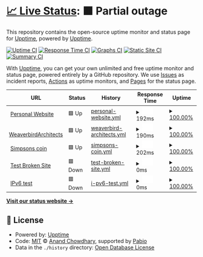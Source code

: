# [📈 Live Status](https://demo.upptime.js.org): <!--live status--> **🟧 Partial outage**

This repository contains the open-source uptime monitor and status page for [Upptime](https://upptime.js.org), powered by [Upptime](https://github.com/upptime/upptime).

[![Uptime CI](https://github.com/upptime/upptime/workflows/Uptime%20CI/badge.svg)](https://github.com/upptime/upptime/actions?query=workflow%3A%22Uptime+CI%22)
[![Response Time CI](https://github.com/upptime/upptime/workflows/Response%20Time%20CI/badge.svg)](https://github.com/upptime/upptime/actions?query=workflow%3A%22Response+Time+CI%22)
[![Graphs CI](https://github.com/upptime/upptime/workflows/Graphs%20CI/badge.svg)](https://github.com/upptime/upptime/actions?query=workflow%3A%22Graphs+CI%22)
[![Static Site CI](https://github.com/upptime/upptime/workflows/Static%20Site%20CI/badge.svg)](https://github.com/upptime/upptime/actions?query=workflow%3A%22Static+Site+CI%22)
[![Summary CI](https://github.com/upptime/upptime/workflows/Summary%20CI/badge.svg)](https://github.com/upptime/upptime/actions?query=workflow%3A%22Summary+CI%22)

With [Upptime](https://upptime.js.org), you can get your own unlimited and free uptime monitor and status page, powered entirely by a GitHub repository. We use [Issues](https://github.com/upptime/upptime/issues) as incident reports, [Actions](https://github.com/upptime/upptime/actions) as uptime monitors, and [Pages](https://demo.upptime.js.org) for the status page.

<!--start: status pages-->
<!-- This summary is generated by Upptime (https://github.com/upptime/upptime) -->
<!-- Do not edit this manually, your changes will be overwritten -->
<!-- prettier-ignore -->
| URL | Status | History | Response Time | Uptime |
| --- | ------ | ------- | ------------- | ------ |
| <img alt="" src="https://icons.duckduckgo.com/ip3/ashwinshetty.site.ico" height="13"> [Personal Website](https://ashwinshetty.site) | 🟩 Up | [personal-website.yml](https://github.com/AshwinShetty3/Monitoring/commits/HEAD/history/personal-website.yml) | <details><summary><img alt="Response time graph" src="./graphs/personal-website/response-time-week.png" height="20"> 192ms</summary><br><a href="https://demo.upptime.js.org/history/personal-website"><img alt="Response time 210" src="https://img.shields.io/endpoint?url=https%3A%2F%2Fraw.githubusercontent.com%2FAshwinShetty3%2FMonitoring%2FHEAD%2Fapi%2Fpersonal-website%2Fresponse-time.json"></a><br><a href="https://demo.upptime.js.org/history/personal-website"><img alt="24-hour response time 168" src="https://img.shields.io/endpoint?url=https%3A%2F%2Fraw.githubusercontent.com%2FAshwinShetty3%2FMonitoring%2FHEAD%2Fapi%2Fpersonal-website%2Fresponse-time-day.json"></a><br><a href="https://demo.upptime.js.org/history/personal-website"><img alt="7-day response time 192" src="https://img.shields.io/endpoint?url=https%3A%2F%2Fraw.githubusercontent.com%2FAshwinShetty3%2FMonitoring%2FHEAD%2Fapi%2Fpersonal-website%2Fresponse-time-week.json"></a><br><a href="https://demo.upptime.js.org/history/personal-website"><img alt="30-day response time 210" src="https://img.shields.io/endpoint?url=https%3A%2F%2Fraw.githubusercontent.com%2FAshwinShetty3%2FMonitoring%2FHEAD%2Fapi%2Fpersonal-website%2Fresponse-time-month.json"></a><br><a href="https://demo.upptime.js.org/history/personal-website"><img alt="1-year response time 210" src="https://img.shields.io/endpoint?url=https%3A%2F%2Fraw.githubusercontent.com%2FAshwinShetty3%2FMonitoring%2FHEAD%2Fapi%2Fpersonal-website%2Fresponse-time-year.json"></a></details> | <details><summary><a href="https://demo.upptime.js.org/history/personal-website">100.00%</a></summary><a href="https://demo.upptime.js.org/history/personal-website"><img alt="All-time uptime 100.00%" src="https://img.shields.io/endpoint?url=https%3A%2F%2Fraw.githubusercontent.com%2FAshwinShetty3%2FMonitoring%2FHEAD%2Fapi%2Fpersonal-website%2Fuptime.json"></a><br><a href="https://demo.upptime.js.org/history/personal-website"><img alt="24-hour uptime 100.00%" src="https://img.shields.io/endpoint?url=https%3A%2F%2Fraw.githubusercontent.com%2FAshwinShetty3%2FMonitoring%2FHEAD%2Fapi%2Fpersonal-website%2Fuptime-day.json"></a><br><a href="https://demo.upptime.js.org/history/personal-website"><img alt="7-day uptime 100.00%" src="https://img.shields.io/endpoint?url=https%3A%2F%2Fraw.githubusercontent.com%2FAshwinShetty3%2FMonitoring%2FHEAD%2Fapi%2Fpersonal-website%2Fuptime-week.json"></a><br><a href="https://demo.upptime.js.org/history/personal-website"><img alt="30-day uptime 100.00%" src="https://img.shields.io/endpoint?url=https%3A%2F%2Fraw.githubusercontent.com%2FAshwinShetty3%2FMonitoring%2FHEAD%2Fapi%2Fpersonal-website%2Fuptime-month.json"></a><br><a href="https://demo.upptime.js.org/history/personal-website"><img alt="1-year uptime 100.00%" src="https://img.shields.io/endpoint?url=https%3A%2F%2Fraw.githubusercontent.com%2FAshwinShetty3%2FMonitoring%2FHEAD%2Fapi%2Fpersonal-website%2Fuptime-year.json"></a></details>
| <img alt="" src="https://icons.duckduckgo.com/ip3/weaverbirdarchitects.com.ico" height="13"> [WeaverbirdArchitects](https://weaverbirdarchitects.com) | 🟩 Up | [weaverbird-architects.yml](https://github.com/AshwinShetty3/Monitoring/commits/HEAD/history/weaverbird-architects.yml) | <details><summary><img alt="Response time graph" src="./graphs/weaverbird-architects/response-time-week.png" height="20"> 190ms</summary><br><a href="https://demo.upptime.js.org/history/weaverbird-architects"><img alt="Response time 226" src="https://img.shields.io/endpoint?url=https%3A%2F%2Fraw.githubusercontent.com%2FAshwinShetty3%2FMonitoring%2FHEAD%2Fapi%2Fweaverbird-architects%2Fresponse-time.json"></a><br><a href="https://demo.upptime.js.org/history/weaverbird-architects"><img alt="24-hour response time 172" src="https://img.shields.io/endpoint?url=https%3A%2F%2Fraw.githubusercontent.com%2FAshwinShetty3%2FMonitoring%2FHEAD%2Fapi%2Fweaverbird-architects%2Fresponse-time-day.json"></a><br><a href="https://demo.upptime.js.org/history/weaverbird-architects"><img alt="7-day response time 190" src="https://img.shields.io/endpoint?url=https%3A%2F%2Fraw.githubusercontent.com%2FAshwinShetty3%2FMonitoring%2FHEAD%2Fapi%2Fweaverbird-architects%2Fresponse-time-week.json"></a><br><a href="https://demo.upptime.js.org/history/weaverbird-architects"><img alt="30-day response time 226" src="https://img.shields.io/endpoint?url=https%3A%2F%2Fraw.githubusercontent.com%2FAshwinShetty3%2FMonitoring%2FHEAD%2Fapi%2Fweaverbird-architects%2Fresponse-time-month.json"></a><br><a href="https://demo.upptime.js.org/history/weaverbird-architects"><img alt="1-year response time 226" src="https://img.shields.io/endpoint?url=https%3A%2F%2Fraw.githubusercontent.com%2FAshwinShetty3%2FMonitoring%2FHEAD%2Fapi%2Fweaverbird-architects%2Fresponse-time-year.json"></a></details> | <details><summary><a href="https://demo.upptime.js.org/history/weaverbird-architects">100.00%</a></summary><a href="https://demo.upptime.js.org/history/weaverbird-architects"><img alt="All-time uptime 100.00%" src="https://img.shields.io/endpoint?url=https%3A%2F%2Fraw.githubusercontent.com%2FAshwinShetty3%2FMonitoring%2FHEAD%2Fapi%2Fweaverbird-architects%2Fuptime.json"></a><br><a href="https://demo.upptime.js.org/history/weaverbird-architects"><img alt="24-hour uptime 100.00%" src="https://img.shields.io/endpoint?url=https%3A%2F%2Fraw.githubusercontent.com%2FAshwinShetty3%2FMonitoring%2FHEAD%2Fapi%2Fweaverbird-architects%2Fuptime-day.json"></a><br><a href="https://demo.upptime.js.org/history/weaverbird-architects"><img alt="7-day uptime 100.00%" src="https://img.shields.io/endpoint?url=https%3A%2F%2Fraw.githubusercontent.com%2FAshwinShetty3%2FMonitoring%2FHEAD%2Fapi%2Fweaverbird-architects%2Fuptime-week.json"></a><br><a href="https://demo.upptime.js.org/history/weaverbird-architects"><img alt="30-day uptime 100.00%" src="https://img.shields.io/endpoint?url=https%3A%2F%2Fraw.githubusercontent.com%2FAshwinShetty3%2FMonitoring%2FHEAD%2Fapi%2Fweaverbird-architects%2Fuptime-month.json"></a><br><a href="https://demo.upptime.js.org/history/weaverbird-architects"><img alt="1-year uptime 100.00%" src="https://img.shields.io/endpoint?url=https%3A%2F%2Fraw.githubusercontent.com%2FAshwinShetty3%2FMonitoring%2FHEAD%2Fapi%2Fweaverbird-architects%2Fuptime-year.json"></a></details>
| <img alt="" src="https://icons.duckduckgo.com/ip3/thesimpsonscoin.com.ico" height="13"> [Simpsons coin](https://thesimpsonscoin.com) | 🟩 Up | [simpsons-coin.yml](https://github.com/AshwinShetty3/Monitoring/commits/HEAD/history/simpsons-coin.yml) | <details><summary><img alt="Response time graph" src="./graphs/simpsons-coin/response-time-week.png" height="20"> 202ms</summary><br><a href="https://demo.upptime.js.org/history/simpsons-coin"><img alt="Response time 225" src="https://img.shields.io/endpoint?url=https%3A%2F%2Fraw.githubusercontent.com%2FAshwinShetty3%2FMonitoring%2FHEAD%2Fapi%2Fsimpsons-coin%2Fresponse-time.json"></a><br><a href="https://demo.upptime.js.org/history/simpsons-coin"><img alt="24-hour response time 225" src="https://img.shields.io/endpoint?url=https%3A%2F%2Fraw.githubusercontent.com%2FAshwinShetty3%2FMonitoring%2FHEAD%2Fapi%2Fsimpsons-coin%2Fresponse-time-day.json"></a><br><a href="https://demo.upptime.js.org/history/simpsons-coin"><img alt="7-day response time 202" src="https://img.shields.io/endpoint?url=https%3A%2F%2Fraw.githubusercontent.com%2FAshwinShetty3%2FMonitoring%2FHEAD%2Fapi%2Fsimpsons-coin%2Fresponse-time-week.json"></a><br><a href="https://demo.upptime.js.org/history/simpsons-coin"><img alt="30-day response time 225" src="https://img.shields.io/endpoint?url=https%3A%2F%2Fraw.githubusercontent.com%2FAshwinShetty3%2FMonitoring%2FHEAD%2Fapi%2Fsimpsons-coin%2Fresponse-time-month.json"></a><br><a href="https://demo.upptime.js.org/history/simpsons-coin"><img alt="1-year response time 225" src="https://img.shields.io/endpoint?url=https%3A%2F%2Fraw.githubusercontent.com%2FAshwinShetty3%2FMonitoring%2FHEAD%2Fapi%2Fsimpsons-coin%2Fresponse-time-year.json"></a></details> | <details><summary><a href="https://demo.upptime.js.org/history/simpsons-coin">100.00%</a></summary><a href="https://demo.upptime.js.org/history/simpsons-coin"><img alt="All-time uptime 100.00%" src="https://img.shields.io/endpoint?url=https%3A%2F%2Fraw.githubusercontent.com%2FAshwinShetty3%2FMonitoring%2FHEAD%2Fapi%2Fsimpsons-coin%2Fuptime.json"></a><br><a href="https://demo.upptime.js.org/history/simpsons-coin"><img alt="24-hour uptime 100.00%" src="https://img.shields.io/endpoint?url=https%3A%2F%2Fraw.githubusercontent.com%2FAshwinShetty3%2FMonitoring%2FHEAD%2Fapi%2Fsimpsons-coin%2Fuptime-day.json"></a><br><a href="https://demo.upptime.js.org/history/simpsons-coin"><img alt="7-day uptime 100.00%" src="https://img.shields.io/endpoint?url=https%3A%2F%2Fraw.githubusercontent.com%2FAshwinShetty3%2FMonitoring%2FHEAD%2Fapi%2Fsimpsons-coin%2Fuptime-week.json"></a><br><a href="https://demo.upptime.js.org/history/simpsons-coin"><img alt="30-day uptime 100.00%" src="https://img.shields.io/endpoint?url=https%3A%2F%2Fraw.githubusercontent.com%2FAshwinShetty3%2FMonitoring%2FHEAD%2Fapi%2Fsimpsons-coin%2Fuptime-month.json"></a><br><a href="https://demo.upptime.js.org/history/simpsons-coin"><img alt="1-year uptime 100.00%" src="https://img.shields.io/endpoint?url=https%3A%2F%2Fraw.githubusercontent.com%2FAshwinShetty3%2FMonitoring%2FHEAD%2Fapi%2Fsimpsons-coin%2Fuptime-year.json"></a></details>
| <img alt="" src="https://icons.duckduckgo.com/ip3/thissitedoesnotexist.koj.co.ico" height="13"> [Test Broken Site](https://thissitedoesnotexist.koj.co) | 🟥 Down | [test-broken-site.yml](https://github.com/AshwinShetty3/Monitoring/commits/HEAD/history/test-broken-site.yml) | <details><summary><img alt="Response time graph" src="./graphs/test-broken-site/response-time-week.png" height="20"> 0ms</summary><br><a href="https://demo.upptime.js.org/history/test-broken-site"><img alt="Response time 0" src="https://img.shields.io/endpoint?url=https%3A%2F%2Fraw.githubusercontent.com%2FAshwinShetty3%2FMonitoring%2FHEAD%2Fapi%2Ftest-broken-site%2Fresponse-time.json"></a><br><a href="https://demo.upptime.js.org/history/test-broken-site"><img alt="24-hour response time 0" src="https://img.shields.io/endpoint?url=https%3A%2F%2Fraw.githubusercontent.com%2FAshwinShetty3%2FMonitoring%2FHEAD%2Fapi%2Ftest-broken-site%2Fresponse-time-day.json"></a><br><a href="https://demo.upptime.js.org/history/test-broken-site"><img alt="7-day response time 0" src="https://img.shields.io/endpoint?url=https%3A%2F%2Fraw.githubusercontent.com%2FAshwinShetty3%2FMonitoring%2FHEAD%2Fapi%2Ftest-broken-site%2Fresponse-time-week.json"></a><br><a href="https://demo.upptime.js.org/history/test-broken-site"><img alt="30-day response time 0" src="https://img.shields.io/endpoint?url=https%3A%2F%2Fraw.githubusercontent.com%2FAshwinShetty3%2FMonitoring%2FHEAD%2Fapi%2Ftest-broken-site%2Fresponse-time-month.json"></a><br><a href="https://demo.upptime.js.org/history/test-broken-site"><img alt="1-year response time 0" src="https://img.shields.io/endpoint?url=https%3A%2F%2Fraw.githubusercontent.com%2FAshwinShetty3%2FMonitoring%2FHEAD%2Fapi%2Ftest-broken-site%2Fresponse-time-year.json"></a></details> | <details><summary><a href="https://demo.upptime.js.org/history/test-broken-site">100.00%</a></summary><a href="https://demo.upptime.js.org/history/test-broken-site"><img alt="All-time uptime 100.00%" src="https://img.shields.io/endpoint?url=https%3A%2F%2Fraw.githubusercontent.com%2FAshwinShetty3%2FMonitoring%2FHEAD%2Fapi%2Ftest-broken-site%2Fuptime.json"></a><br><a href="https://demo.upptime.js.org/history/test-broken-site"><img alt="24-hour uptime 100.00%" src="https://img.shields.io/endpoint?url=https%3A%2F%2Fraw.githubusercontent.com%2FAshwinShetty3%2FMonitoring%2FHEAD%2Fapi%2Ftest-broken-site%2Fuptime-day.json"></a><br><a href="https://demo.upptime.js.org/history/test-broken-site"><img alt="7-day uptime 100.00%" src="https://img.shields.io/endpoint?url=https%3A%2F%2Fraw.githubusercontent.com%2FAshwinShetty3%2FMonitoring%2FHEAD%2Fapi%2Ftest-broken-site%2Fuptime-week.json"></a><br><a href="https://demo.upptime.js.org/history/test-broken-site"><img alt="30-day uptime 100.00%" src="https://img.shields.io/endpoint?url=https%3A%2F%2Fraw.githubusercontent.com%2FAshwinShetty3%2FMonitoring%2FHEAD%2Fapi%2Ftest-broken-site%2Fuptime-month.json"></a><br><a href="https://demo.upptime.js.org/history/test-broken-site"><img alt="1-year uptime 100.00%" src="https://img.shields.io/endpoint?url=https%3A%2F%2Fraw.githubusercontent.com%2FAshwinShetty3%2FMonitoring%2FHEAD%2Fapi%2Ftest-broken-site%2Fuptime-year.json"></a></details>
| <img alt="" src="https://icons.duckduckgo.com/ip3/null.ico" height="13"> [IPv6 test](forwardemail.net) | 🟥 Down | [i-pv6-test.yml](https://github.com/AshwinShetty3/Monitoring/commits/HEAD/history/i-pv6-test.yml) | <details><summary><img alt="Response time graph" src="./graphs/i-pv6-test/response-time-week.png" height="20"> 0ms</summary><br><a href="https://demo.upptime.js.org/history/i-pv6-test"><img alt="Response time 0" src="https://img.shields.io/endpoint?url=https%3A%2F%2Fraw.githubusercontent.com%2FAshwinShetty3%2FMonitoring%2FHEAD%2Fapi%2Fi-pv6-test%2Fresponse-time.json"></a><br><a href="https://demo.upptime.js.org/history/i-pv6-test"><img alt="24-hour response time 0" src="https://img.shields.io/endpoint?url=https%3A%2F%2Fraw.githubusercontent.com%2FAshwinShetty3%2FMonitoring%2FHEAD%2Fapi%2Fi-pv6-test%2Fresponse-time-day.json"></a><br><a href="https://demo.upptime.js.org/history/i-pv6-test"><img alt="7-day response time 0" src="https://img.shields.io/endpoint?url=https%3A%2F%2Fraw.githubusercontent.com%2FAshwinShetty3%2FMonitoring%2FHEAD%2Fapi%2Fi-pv6-test%2Fresponse-time-week.json"></a><br><a href="https://demo.upptime.js.org/history/i-pv6-test"><img alt="30-day response time 0" src="https://img.shields.io/endpoint?url=https%3A%2F%2Fraw.githubusercontent.com%2FAshwinShetty3%2FMonitoring%2FHEAD%2Fapi%2Fi-pv6-test%2Fresponse-time-month.json"></a><br><a href="https://demo.upptime.js.org/history/i-pv6-test"><img alt="1-year response time 0" src="https://img.shields.io/endpoint?url=https%3A%2F%2Fraw.githubusercontent.com%2FAshwinShetty3%2FMonitoring%2FHEAD%2Fapi%2Fi-pv6-test%2Fresponse-time-year.json"></a></details> | <details><summary><a href="https://demo.upptime.js.org/history/i-pv6-test">100.00%</a></summary><a href="https://demo.upptime.js.org/history/i-pv6-test"><img alt="All-time uptime 100.00%" src="https://img.shields.io/endpoint?url=https%3A%2F%2Fraw.githubusercontent.com%2FAshwinShetty3%2FMonitoring%2FHEAD%2Fapi%2Fi-pv6-test%2Fuptime.json"></a><br><a href="https://demo.upptime.js.org/history/i-pv6-test"><img alt="24-hour uptime 100.00%" src="https://img.shields.io/endpoint?url=https%3A%2F%2Fraw.githubusercontent.com%2FAshwinShetty3%2FMonitoring%2FHEAD%2Fapi%2Fi-pv6-test%2Fuptime-day.json"></a><br><a href="https://demo.upptime.js.org/history/i-pv6-test"><img alt="7-day uptime 100.00%" src="https://img.shields.io/endpoint?url=https%3A%2F%2Fraw.githubusercontent.com%2FAshwinShetty3%2FMonitoring%2FHEAD%2Fapi%2Fi-pv6-test%2Fuptime-week.json"></a><br><a href="https://demo.upptime.js.org/history/i-pv6-test"><img alt="30-day uptime 100.00%" src="https://img.shields.io/endpoint?url=https%3A%2F%2Fraw.githubusercontent.com%2FAshwinShetty3%2FMonitoring%2FHEAD%2Fapi%2Fi-pv6-test%2Fuptime-month.json"></a><br><a href="https://demo.upptime.js.org/history/i-pv6-test"><img alt="1-year uptime 100.00%" src="https://img.shields.io/endpoint?url=https%3A%2F%2Fraw.githubusercontent.com%2FAshwinShetty3%2FMonitoring%2FHEAD%2Fapi%2Fi-pv6-test%2Fuptime-year.json"></a></details>

<!--end: status pages-->

[**Visit our status website →**](https://demo.upptime.js.org)

## 📄 License

- Powered by: [Upptime](https://github.com/upptime/upptime)
- Code: [MIT](./LICENSE) © [Anand Chowdhary](https://anandchowdhary.com), supported by [Pabio](https://pabio.com)
- Data in the `./history` directory: [Open Database License](https://opendatacommons.org/licenses/odbl/1-0/)
